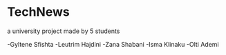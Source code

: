 # TechNews
a university project made by 5 students

-Gyltene Sfishta
-Leutrim Hajdini
-Zana Shabani
-Isma Klinaku
-Olti Ademi
